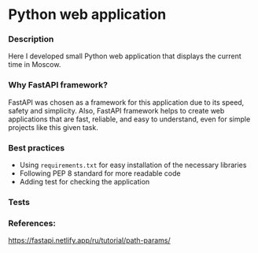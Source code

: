 # Python web application 

### Description

Here I developed small Python web application that displays the current time in Moscow.

### Why FastAPI framework?
FastAPI was chosen as a framework for this application due to 
its speed, safety and simplicity. Also, FastAPI framework
helps to create web applications that are fast, reliable,
and easy to understand, even for simple projects like 
this given task. 

### Best practices
- Using `requirements.txt` for easy installation of the necessary libraries
- Following PEP 8 standard for more readable code
- Adding test for checking the application

### Tests

### References:
https://fastapi.netlify.app/ru/tutorial/path-params/